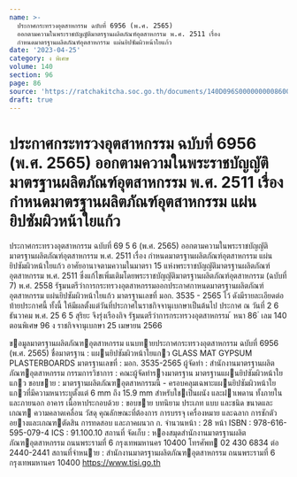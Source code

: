 ```yaml
---
name: >-
  ประกาศกระทรวงอุตสาหกรรม ฉบับที่ 6956 (พ.ศ. 2565)
  ออกตามความในพระราชบัญญัติมาตรฐานผลิตภัณฑ์อุตสาหกรรม พ.ศ. 2511 เรื่อง
  กำหนดมาตรฐานผลิตภัณฑ์อุตสาหกรรม แผ่นยิปซัมผิวหน้าใยแก้ว
date: '2023-04-25'
category: ง พิเศษ
volume: 140
section: 96
page: 86
source: 'https://ratchakitcha.soc.go.th/documents/140D096S0000000008600.pdf'
draft: true
---
```


# ประกาศกระทรวงอุตสาหกรรม ฉบับที่ 6956 (พ.ศ. 2565) ออกตามความในพระราชบัญญัติมาตรฐานผลิตภัณฑ์อุตสาหกรรม พ.ศ. 2511 เรื่อง กำหนดมาตรฐานผลิตภัณฑ์อุตสาหกรรม แผ่นยิปซัมผิวหน้าใยแก้ว

ประกาศกระทรวงอุตสาหกรรม ฉบับที่ 69 5 6 (พ.ศ. 2565) ออกตามความในพระราชบัญญัติมาตรฐานผลิตภัณฑ์อุตสาหกรรม พ.ศ. 2511 เรื่อง กำหนดมาตรฐานผลิตภัณฑ์อุตสาหกรรม แผ่นยิปซัมผิวหน้าใยแก้ว อาศัยอานาจตามความในมาตรา 15 แห่งพระราชบัญญัติมาตรฐานผลิตภัณฑ์อุตสาหกรรม พ.ศ. 2511 ซึ่งแก้ไขเพิ่มเติมโดยพระราชบัญญัติมาตรฐานผลิตภัณฑ์อุตสาหกรรม (ฉบับที่ 7) พ.ศ. 2558 รัฐมนตรีว่าการกระทรวงอุตสาหกรรมออกประกาศกาหนดมาตรฐานผลิตภัณฑ์อุตสาหกรรม แผ่นยิปซัมผิวหน้าใยแก้ว มาตรฐานเลขที่ มอก. 3535 - 2565 ไว้ ดังมีรายละเอียดต่อท้ายประกาศนี้ ทั้งนี้ ให้มีผลตั้งแต่วันที่ประกาศในราชกิจจานุเบกษาเป็นต้นไป ประกาศ ณ วันที่ 2 6 ธันวาคม พ.ศ. 25 6 5 สุริยะ จึงรุ่งเรืองกิจ รัฐมนตรีว่าการกระทรวงอุตสาหกรรม ้ หนา 86 ่ เลม 140 ตอนพิเศษ 96 ง ราชกิจจานุเบกษา 25 เมษายน 2566

ขอมูลมาตรฐานผลิตภัณฑอุตสาหกรรม แนบทายประกาศกระทรวงอุตสาหกรรม ฉบับที่ 6956 (พ.ศ. 2565) ชื่อมาตรฐาน : แผนยิปซัมผิวหน้าใยแกว GLASS MAT GYPSUM PLASTERBOARDS มาตรฐานเลขที่ : มอก. 3535-2565 ผู้จัดทํา : สํานักงานมาตรฐานผลิตภัณฑอุตสาหกรรม กรรมการวิชาการ : คณะผู้จัดทํารางมาตรฐาน มาตรฐานแผนยิปซัมผิวหน้าใยแกว ขอบขาย : มาตรฐานผลิตภัณฑอุตสาหกรรมนี้ - ครอบคลุมเฉพาะแผนยิปซัมผิวหน้าใยแกวที่มีความหนาระบุตั้งแต่ 6 mm ถึง 15.9 mm สําหรับใชเป็นผนัง และฝาเพดาน ทั้งภายในและภายนอก อาคาร เนื้อหาประกอบด้วย : ขอบขาย บทนิยาม ประเภท แบบ และชนิด ขนาดและเกณฑ ความคลาดเคลื่อน วัสดุ คุณลักษณะที่ต้องการ การบรรจุ เครื่องหมาย และฉลาก การชักตัวอยางและเกณฑตัดสิน การทดสอบ และภาคผนวก ก. จํานวนหน้า : 28 หน้า ISBN : 978-616-595-079-4 ICS : 91.100.10 สถานที่ จัดเก็บ : หองสมุดสํานักงานมาตรฐานผลิตภัณฑอุตสาหกรรม ถนนพระรามที่ 6 กรุงเทพมหานคร 10400 โทรศัพท 02 430 6834 ต่อ 2440-2441 สถานที่จําหนาย : สํานักงานมาตรฐานผลิตภัณฑอุตสาหกรรม ถนนพระรามที่ 6 กรุงเทพมหานคร 10400 https://www.tisi.go.th
